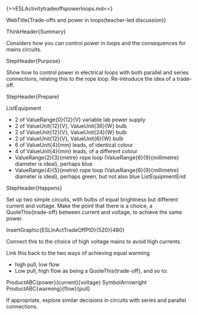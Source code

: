 {>>ESLActivitytradeoffspowerloops.md<<}

WebTitle{Trade-offs and power in loops(teacher-led discussion)}

ThinkHeader{Summary}

Considers how you can control power in loops and the consequences for mains circuits.

StepHeader{Purpose}

Show how to control power in electrical loops with both parallel and series connections, relating this to the rope loop. Re-introduce the idea of a trade-off.

StepHeader{Prepare}

ListEquipment
- 2 of ValueRange{0}{12}{V} variable lab power supply
- 2 of ValueUnit{12}{V}, ValueUnit{36}{W} bulb
- 2 of ValueUnit{12}{V}, ValueUnit{24}{W} bulb
- 2 of ValueUnit{12}{V}, ValueUnit{6}{W} bulb
- 6 of ValueUnit{4}{mm} leads, of identical colour
- 4 of ValueUnit{4}{mm} leads, of a different colour
- ValueRange{2}{3}{metre} rope loop (ValueRange{6}{9}{millimetre} diameter is ideal), perhaps blue
- ValueRange{4}{5}{metre} rope loop (ValueRange{6}{9}{millimetre} diameter is ideal), perhaps green, but not also blue
ListEquipmentEnd


StepHeader{Happens}

Set up two simple circuits, with bulbs of equal brightness but different current and voltage. Make the point that there is a choice, a QuoteThis{trade-off} between current and voltage, to achieve the same power.

InsertGraphic{ESLInActTradeOffPID}{520}{480}

Connect this to the choice of high voltage mains to avoid high currents.

Link this back to the two ways of achieving equal warming
- high pull, low flow
- Low pull, high flow
as being a QuoteThis{trade-off}, and so to:

ProductABC{power}{current}{voltage}  SymbolArrowright  ProductABC{warming}{flow}{pull}

If appropriate, explore similar decisions in circuits with series and parallel connections. 

